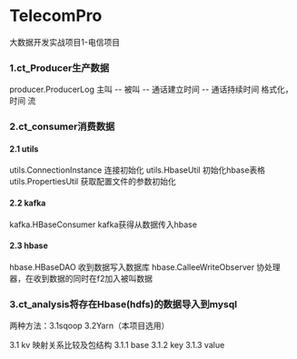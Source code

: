# TelecomPro
大数据开发实战项目1-电信项目

### 1.ct_Producer生产数据
producer.ProducerLog
主叫 -- 被叫 -- 通话建立时间 -- 通话持续时间
格式化，时间 流

### 2.ct_consumer消费数据
#### 2.1 utils
utils.ConnectionInstance 连接初始化
utils.HbaseUtil 初始化hbase表格
utils.PropertiesUtil 获取配置文件的参数初始化

#### 2.2 kafka
kafka.HBaseConsumer kafka获得从数据传入hbase

#### 2.3 hbase
hbase.HBaseDAO 收到数据写入数据库
hbase.CalleeWriteObserver 协处理器，在收到数据的同时在f2加入被叫数据

### 3.ct_analysis将存在Hbase(hdfs)的数据导入到mysql
两种方法：3.1sqoop
        3.2Yarn（本项目选用）

3.1 kv 映射关系比较及包结构
3.1.1 base
3.1.2 key
3.1.3 value


